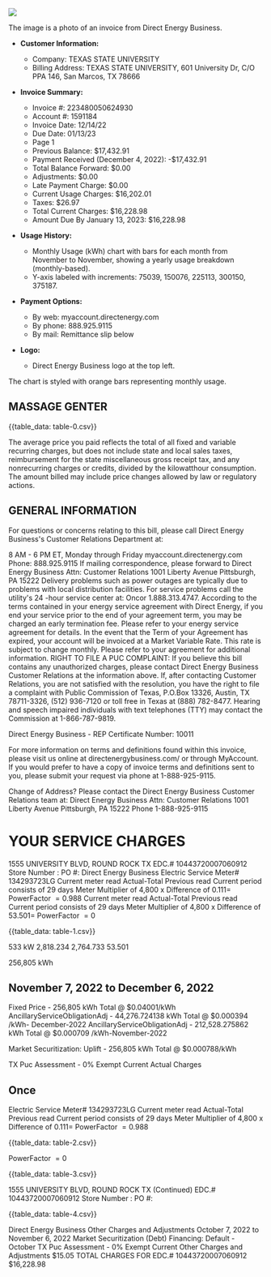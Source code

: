 ![](images/img-0.jpeg)

The image is a photo of an invoice from Direct Energy Business. 

- **Customer Information:**
  - Company: TEXAS STATE UNIVERSITY
  - Billing Address: TEXAS STATE UNIVERSITY, 601 University Dr, C/O PPA 146, San Marcos, TX 78666

- **Invoice Summary:**
  - Invoice #: 223480050624930
  - Account #: 1591184
  - Invoice Date: 12/14/22
  - Due Date: 01/13/23
  - Page 1
  - Previous Balance: $17,432.91
  - Payment Received (December 4, 2022): -$17,432.91
  - Total Balance Forward: $0.00
  - Adjustments: $0.00
  - Late Payment Charge: $0.00
  - Current Usage Charges: $16,202.01
  - Taxes: $26.97
  - Total Current Charges: $16,228.98
  - Amount Due By January 13, 2023: $16,228.98

- **Usage History:**
  - Monthly Usage (kWh) chart with bars for each month from November to November, showing a yearly usage breakdown (monthly-based).
  - Y-axis labeled with increments: 75039, 150076, 225113, 300150, 375187.

- **Payment Options:**
  - By web: myaccount.directenergy.com
  - By phone: 888.925.9115
  - By mail: Remittance slip below

- **Logo:**
  - Direct Energy Business logo at the top left.

The chart is styled with orange bars representing monthly usage.

## MASSAGE GENTER

{{table_data: table-0.csv}}


The average price you paid reflects the total of all fixed and variable recurring charges, but does not include state and local sales taxes, reimbursement for the state miscellaneous gross receipt tax, and any nonrecurring charges or credits, divided by the kilowatthour consumption. The amount billed may include price changes allowed by law or regulatory actions.

## GENERAL INFORMATION

For questions or concerns relating to this bill, please call Direct Energy Business's Customer Relations Department at:

8 AM - 6 PM ET, Monday through Friday
myaccount.directenergy.com
Phone: 888.925.9115
If mailing correspondence, please forward to Direct Energy Business
Attn: Customer Relations
1001 Liberty Avenue
Pittsburgh, PA 15222
Delivery problems such as power outages are typically due to problems with local distribution facilities. For service problems call the utility's 24 -hour service center at: Oncor 1.888.313.4747.
According to the terms contained in your energy service agreement with Direct Energy, if you end your service prior to the end of your agreement term, you may be charged an early termination fee. Please refer to your energy service agreement for details.
In the event that the Term of your Agreement has expired, your account will be invoiced at a Market Variable Rate. This rate is subject to change monthly. Please refer to your agreement for additional information.
RIGHT TO FILE A PUC COMPLAINT: If you believe this bill contains any unauthorized charges, please contact Direct Energy Business Customer Relations at the information above. If, after contacting Customer Relations, you are not satisfied with the resolution, you have the right to file a complaint with Public Commission of Texas, P.O.Box 13326, Austin, TX 78711-3326, (512) 936-7120 or toll free in Texas at (888) 782-8477. Hearing and speech impaired individuals with text telephones (TTY) may contact the Commission at 1-866-787-9819.

Direct Energy Business - REP Certificate Number: 10011

For more information on terms and definitions found within this invoice, please visit us online at directenergybusiness.com/ or through MyAccount. If you would prefer to have a copy of invoice terms and definitions sent to you, please submit your request via phone at 1-888-925-9115.

Change of Address?
Please contact the Direct Energy Business Customer Relations team at:
Direct Energy Business
Attn: Customer Relations
1001 Liberty Avenue
Pittsburgh, PA 15222
Phone 1-888-925-9115

# YOUR SERVICE CHARGES 

1555 UNIVERSITY BLVD, ROUND ROCK TX
EDC.\# 10443720007060912
Store Number :
PO \#:
Direct Energy Business
Electric Service
Meter\# 134293723LG
Current meter read Actual-Total
Previous read
Current period consists of 29 days
Meter Multiplier of 4,800 x Difference of $0.111=$
PowerFactor $=0.988$
Current meter read Actual-Total
Previous read
Current period consists of 29 days
Meter Multiplier of 4,800 x Difference of $53.501=$
PowerFactor $=0$

{{table_data: table-1.csv}}

533 kW
2,818.234
2,764.733
53.501

256,805 kWh

## November 7, 2022 to December 6, 2022

Fixed Price - 256,805 kWh Total @ \$0.04001/kWh
AncillaryServiceObligationAdj - 44,276.724138 kWh Total @ \$0.000394 /kWh-
December-2022
AncillaryServiceObligationAdj - 212,528.275862 kWh Total @ \$0.000709 /kWh-November-2022

Market Securitization: Uplift - 256,805 kWh Total @ \$0.000788/kWh

TX Puc Assessment - 0\% Exempt
Current Actual Charges

## Once

Electric Service
Meter\# 134293723LG
Current meter read Actual-Total
Previous read
Current period consists of 29 days
Meter Multiplier of 4,800 x Difference of $0.111=$
PowerFactor $=0.988$

{{table_data: table-2.csv}}

PowerFactor $=0$

{{table_data: table-3.csv}}

1555 UNIVERSITY BLVD, ROUND ROCK TX (Continued)
EDC.\# 10443720007060912
Store Number :
PO \#:

{{table_data: table-4.csv}}

Direct Energy Business
Other Charges and Adjustments
October 7, 2022 to November 6, 2022
Market Securitization (Debt) Financing: Default - October
TX Puc Assessment - 0\% Exempt
Current Other Charges and Adjustments
$\$ 15.05$
TOTAL CHARGES FOR EDC.\# 10443720007060912
\$16,228.98
